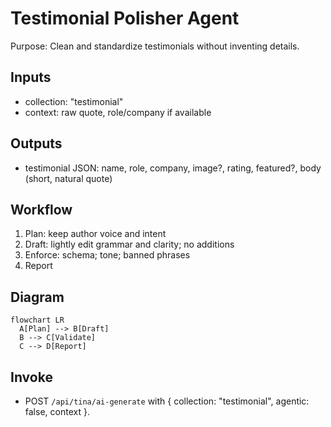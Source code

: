 # Testimonial Polisher Agent

Purpose: Clean and standardize testimonials without inventing details.

## Inputs
- collection: "testimonial"
- context: raw quote, role/company if available

## Outputs
- testimonial JSON: name, role, company, image?, rating, featured?, body (short, natural quote)

## Workflow
1) Plan: keep author voice and intent
2) Draft: lightly edit grammar and clarity; no additions
3) Enforce: schema; tone; banned phrases
4) Report

## Diagram
```mermaid
flowchart LR
  A[Plan] --> B[Draft]
  B --> C[Validate]
  C --> D[Report]
```

## Invoke
- POST `/api/tina/ai-generate` with { collection: "testimonial", agentic: false, context }.

